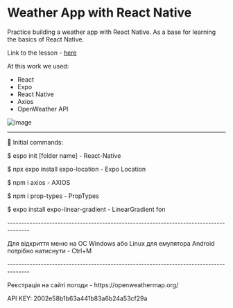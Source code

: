 # Weather App with React Native

Practice building a weather app with React Native. As a base for learning the basics of React Native.
<p>Link to the lesson - <a href="https://www.youtube.com/watch?v=6SvP_fUttHk">here</a></p>

At this work we used:
- React</li> 
- Expo</li> 
- React Native</li> 
- Axios</li> 
- OpenWeather API</li> 

![image](https://github.com/0trava/WeatherApp/assets/102797527/03db6f1c-fb61-460e-b119-3725eae03383)

--------------------------------------------------------------------------------------
🌠 Initial commands:
<p>$ espo init [folder name]  - React-Native</p> 
<p>$ npx expo install expo-location  - Expo Location</p> 
<p>$ npm i axios - AXIOS </p> 
<p>$ npm i prop-types - PropTypes</p>
<p>$ expo install expo-linear-gradient - LinearGradient fon</p>
--------------------------------------------------------------------------------------
<p>Для відкриття меню на ОС Windows або Linux для емулятора Android потрібно натиснути - Ctrl+M</p>
--------------------------------------------------------------------------------------
<p>Реєстрація на сайті погоди - https://openweathermap.org/</p>
<p>API KEY: 2002e58b1b63a441b83a6b24a53cf29a</p>
